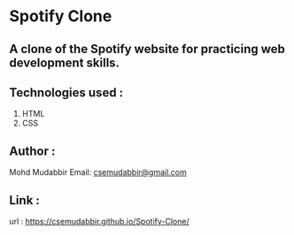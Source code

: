 # Spotify Clone

## A clone of the Spotify website for practicing web development skills.

## Technologies used :
   1. HTML
   2. CSS

## Author :
   Mohd Mudabbir
   Email: csemudabbir@gmail.com

## Link :
   url : https://csemudabbir.github.io/Spotify-Clone/
